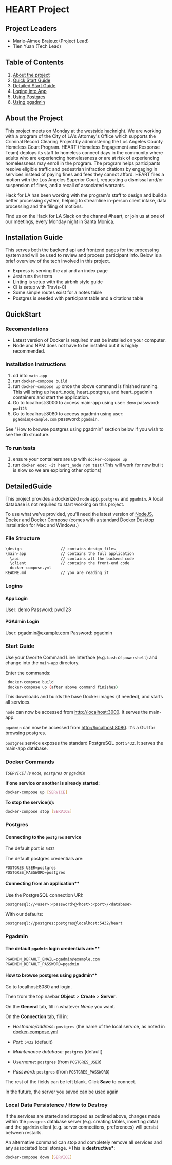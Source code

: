 # HEART Project

## Project Leaders

- Marie-Aimee Brajeux (Project Lead)
- Tien Yuan (Tech Lead)

## Table of Contents

1. [About the project](#about)
2. [Quick Start Guide](#QuickStart)
3. [Detailed Start Guide](#DetailedGuide)
4. [Loging into App](#logins)
5. [Using Postgres](#Postgres)
6. [Using pgadmin](#pgadmin)

## About the Project

This project meets on Monday at the westside hacknight. We are working with a program of the City of LA's Attorney's Office which supports the Criminal Record Clearing Project by administering the Los Angeles County Homeless Court Program. HEART (Homeless Engagement and Response Team) deploys its staff to homeless connect days in the community where adults who are experiencing homelessness or are at risk of experiencing homelessness may enroll in the program. The program helps participants resolve eligible traffic and pedestrian infraction citations by engaging in services instead of paying fines and fees they cannot afford. HEART files a motion with the Los Angeles Superior Court, requesting a dismissal and/or suspension of fines, and a recall of associated warrants.

Hack for LA has been working with the program's staff to design and build a better processing system, helping to streamline in-person client intake, data processing and the filing of motions.

Find us on the Hack for LA Slack on the channel #heart, or join us at one of our meetings, every Monday night in Santa Monica.

## Installation Guide

This serves both the backend api and frontend pages for the processing system and will be used to review and process participant info. Below is a brief overview of the tech involved in this project.

- Express is serving the api and an index page
- Jest runs the tests
- Linting is setup with the airbnb style guide
- CI is setup with Travis-CI
- Some simple routes exist for a notes table
- Postgres is seeded with participant table and a citations table

## QuickStart

### Recomendations

- Latest version of Docker is required must be installed on your computer.
- Node and NPM does not have to be installed but it is highly recommended.

### Installation Instructions

1. cd into `main-app`
2. run `docker-compose build`
3. run `docker-compose up` once the obove command is finished running. This will bring up heart_node, heart_postgres, and heart_pgadmin containers and start the application.
4. Go to localhost:3000 to access main-app using user: `demo` password: `pwd123`
5. Go to localhost:8080 to access pgadmin using user: `pgadmin@example.com` password: `pgadmin`.

See "How to browse postgres using pgadmin" section below if you wish to see the db structure.

### To run tests

1. ensure your containers are up with `docker-compose up`
2. run `docker exec -it heart_node npm test`
   (This will work for now but it is slow so we are exploring other options)

## DetailedGuide

This project provides a dockerized `node` app, `postgres` and `pgadmin`.
A local database is not required to start working on this project.

To use what we've provided, you'll need the latest version of [NodeJS](https://nodejs.org/en/), [Docker](https://www.docker.com/products/docker-desktop) and Docker Compose (comes with a standard Docker Desktop installation for Mac and Windows.)

### File Structure

```bash
\design                 // contains design files
\main-app               // contains the full application
  \api                  // contains all the backend code
  \client               // contains the front-end code
  docker-compose.yml
README.md               // you are reading it
```

### Logins

#### App Login

User: demo
Password: pwd123

#### PGAdmin Login

User: pgadmin@example.com
Password: pgadmin

### Start Guide

Use your favorite Command Line Interface (e.g. `bash` or `powershell`) and change into the `main-app` directory.

Enter the commands:

```bash
 docker-compose build
 docker-compose up (after above command finishes)
```

This downloads and builds the base Docker images (if needed), and starts all services.

`node` can now be accessed from [http://localhost:3000](http://localhost:3000). It serves the main-app.

`pgadmin` can now be accessed from [http://localhost:8080](http://localhost:8080). It's a GUI for browsing postgres.

`postgres` service exposes the standard PostgreSQL port `5432`. It serves the main-app database.

### Docker Commands

_`[SERVICE]` is `node`, `postgres` or `pgadmin`_

**If one service or another is already started:**

```bash
docker-compose up [SERVICE]
```

**To stop the service(s):**

```bash
docker-compose stop [SERVICE]
```

### Postgres

#### Connecting to the `postgres` service

The default port is `5432`

The default postgres credentials are:

```console
POSTGRES_USER=postgres
POSTGRES_PASSWORD=postgres
```

#### Connecting from an application\*\*

Use the PostgreSQL connection URI:

```console
postgresql://<user>:<password>@<host>:<port>/<database>
```

With our defaults:

```console
postgresql://postgres:postgres@localhost:5432/heart
```

### Pgadmin

#### The default `pgadmin` login credentials are:\*\*

```console
PGADMIN_DEFAULT_EMAIL=pgadmin@example.com
PGADMIN_DEFAULT_PASSWORD=pgadmin
```

#### How to browse postgres using pgadmin\*\*

Go to localhost:8080 and login.

Then trom the top navbar **Object** > **Create** > **Server**.

On the **General** tab, fill in whatever _Name_ you want.

On the **Connection** tab, fill in:

- _Hostname/address_: `postgres` (the name of the local service, as noted in [docker-compose.yml](docker-compose.yml)

- _Port_: `5432` (default)

- _Maintenance database_: `postgres` (default)

- _Username_: `postgres` (from `POSTGRES_USER`)

- _Password_: `postgres` (from `POSTGRES_PASSWORD`)

The rest of the fields can be left blank. Click **Save** to connect.

In the future, the server you saved can be used again

### Local Data Persistence / How to Destroy

If the services are started and stopped as outlined above, changes made within the `postgres` database server (e.g. creating tables, inserting data) and the `pgadmin` client (e.g. server connections, preferences) will persist between restarts.

An alternative command can stop and completely remove all services and any associated local storage. \*This is **destructive\***:

```bash
docker-compose down [SERVICE]
```
